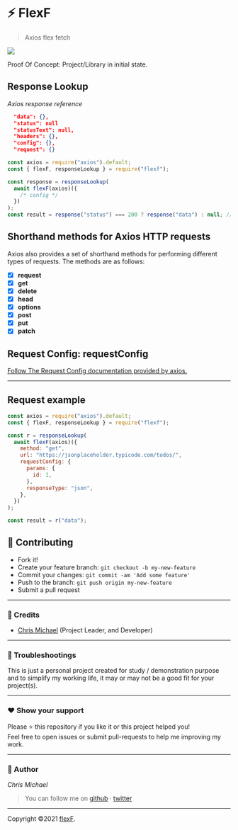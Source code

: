 # ⚡ FlexF

> Axios flex fetch

<a href="https://nodei.co/npm/flexf/"><img src="https://nodei.co/npm/flexf.png"></a>

Proof Of Concept: Project/Library in initial state.

## Response Lookup

_Axios response reference_

```json
  "data": {},
  "status": null
  "statusText": null,
  "headers": {},
  "config": {},
  "request": {}
```

```js
const axios = require("axios").default;
const { flexF, responseLookup } = require("flexf");

const response = responseLookup(
  await flexF(axios)({
    /* config */
  })
);
const result = response("status") === 200 ? response("data") : null; // response reference
```

## Shorthand methods for Axios HTTP requests

Axios also provides a set of shorthand methods for performing different types of requests. The methods are as follows:

- [x] **request**
- [x] **get**
- [x] **delete**
- [x] **head**
- [x] **options**
- [x] **post**
- [x] **put**
- [x] **patch**

## Request Config: requestConfig

[Follow The Request Config documentation provided by axios.](https://github.com/axios/axios/blob/master/README.md)

---

## Request example

```javascript
const axios = require("axios").default;
const { flexF, responseLookup } = require("flexf");

const r = responseLookup(
  await flexF(axios)({
    method: "get",
    url: "https://jsonplaceholder.typicode.com/todos/",
    requestConfig: {
      params: {
        id: 1,
      },
      responseType: "json",
    },
  })
);

const result = r("data");
```

## **:handshake: Contributing**

- Fork it!
- Create your feature branch: `git checkout -b my-new-feature`
- Commit your changes: `git commit -am 'Add some feature'`
- Push to the branch: `git push origin my-new-feature`
- Submit a pull request

---

### **:busts_in_silhouette: Credits**

- [Chris Michael](https://github.com/ChrisMichaelPerezSantiago) (Project Leader, and Developer)

---

### **:anger: Troubleshootings**

This is just a personal project created for study / demonstration purpose and to simplify my working life, it may or may
not be a good fit for your project(s).

---

### **:heart: Show your support**

Please :star: this repository if you like it or this project helped you!\
Feel free to open issues or submit pull-requests to help me improving my work.

---

### **:robot: Author**

_*Chris Michael*_

> You can follow me on
> [github](https://github.com/ChrisMichaelPerezSantiago)&nbsp;&middot;&nbsp;[twitter](https://twitter.com/Chris5855M)

---

Copyright ©2021 [flexF](https://github.com/ChrisMichaelPerezSantiago/flexF).
